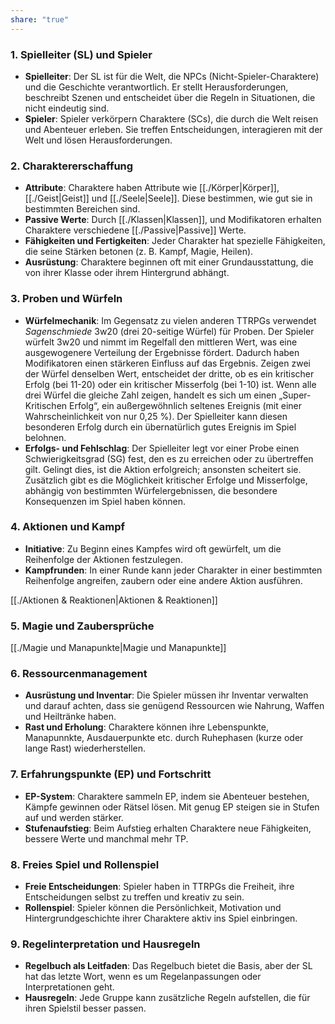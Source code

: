 ```yaml
---
share: "true"
---
```

### 1. **Spielleiter (SL) und Spieler**  
  
- **Spielleiter**: Der SL ist für die Welt, die NPCs (Nicht-Spieler-Charaktere) und die Geschichte verantwortlich. Er stellt Herausforderungen, beschreibt Szenen und entscheidet über die Regeln in Situationen, die nicht eindeutig sind.  
- **Spieler**: Spieler verkörpern Charaktere (SCs), die durch die Welt reisen und Abenteuer erleben. Sie treffen Entscheidungen, interagieren mit der Welt und lösen Herausforderungen.  
  
### 2. **Charaktererschaffung**  
  
- **Attribute**: Charaktere haben Attribute wie [[./Körper|Körper]], [[./Geist|Geist]] und [[./Seele|Seele]]. Diese bestimmen, wie gut sie in bestimmten Bereichen sind.  
- **Passive Werte**: Durch [[./Klassen|Klassen]], und Modifikatoren erhalten Charaktere verschiedene [[./Passive|Passive]] Werte.   
- **Fähigkeiten und Fertigkeiten**: Jeder Charakter hat spezielle Fähigkeiten, die seine Stärken betonen (z. B. Kampf, Magie, Heilen).  
- **Ausrüstung**: Charaktere beginnen oft mit einer Grundausstattung, die von ihrer Klasse oder ihrem Hintergrund abhängt.  
  
### 3. **Proben und Würfeln**  
  
- **Würfelmechanik**: Im Gegensatz zu vielen anderen TTRPGs verwendet _Sagenschmiede_ 3w20 (drei 20-seitige Würfel) für Proben. Der Spieler würfelt 3w20 und nimmt im Regelfall den mittleren Wert, was eine ausgewogenere Verteilung der Ergebnisse fördert. Dadurch haben Modifikatoren einen stärkeren Einfluss auf das Ergebnis. Zeigen zwei der Würfel denselben Wert, entscheidet der dritte, ob es ein kritischer Erfolg (bei 11-20) oder ein kritischer Misserfolg (bei 1-10) ist. Wenn alle drei Würfel die gleiche Zahl zeigen, handelt es sich um einen „Super-Kritischen Erfolg“, ein außergewöhnlich seltenes Ereignis (mit einer Wahrscheinlichkeit von nur 0,25 %). Der Spielleiter kann diesen besonderen Erfolg durch ein übernatürlich gutes Ereignis im Spiel belohnen.  
- **Erfolgs- und Fehlschlag**: Der Spielleiter legt vor einer Probe einen Schwierigkeitsgrad (SG) fest, den es zu erreichen oder zu übertreffen gilt. Gelingt dies, ist die Aktion erfolgreich; ansonsten scheitert sie. Zusätzlich gibt es die Möglichkeit kritischer Erfolge und Misserfolge, abhängig von bestimmten Würfelergebnissen, die besondere Konsequenzen im Spiel haben können.  
  
### 4. **Aktionen und Kampf**  
  
- **Initiative**: Zu Beginn eines Kampfes wird oft gewürfelt, um die Reihenfolge der Aktionen festzulegen.  
- **Kampfrunden**: In einer Runde kann jeder Charakter in einer bestimmten Reihenfolge angreifen, zaubern oder eine andere Aktion ausführen.  
  
[[./Aktionen & Reaktionen|Aktionen & Reaktionen]]  
  
### 5. **Magie und Zaubersprüche**  
  
[[./Magie und Manapunkte|Magie und Manapunkte]]  
  
### 6. **Ressourcenmanagement**  
  
- **Ausrüstung und Inventar**: Die Spieler müssen ihr Inventar verwalten und darauf achten, dass sie genügend Ressourcen wie Nahrung, Waffen und Heiltränke haben.  
- **Rast und Erholung**: Charaktere können ihre Lebenspunkte, Manapunnkte, Ausdauerpunkte etc. durch Ruhephasen (kurze oder lange Rast) wiederherstellen.  
  
### 7. **Erfahrungspunkte (EP) und Fortschritt**  
  
- **EP-System**: Charaktere sammeln EP, indem sie Abenteuer bestehen, Kämpfe gewinnen oder Rätsel lösen. Mit genug EP steigen sie in Stufen auf und werden stärker.  
- **Stufenaufstieg**: Beim Aufstieg erhalten Charaktere neue Fähigkeiten, bessere Werte und manchmal mehr TP.  
  
### 8. **Freies Spiel und Rollenspiel**  
  
- **Freie Entscheidungen**: Spieler haben in TTRPGs die Freiheit, ihre Entscheidungen selbst zu treffen und kreativ zu sein.  
- **Rollenspiel**: Spieler können die Persönlichkeit, Motivation und Hintergrundgeschichte ihrer Charaktere aktiv ins Spiel einbringen.  
  
### 9. **Regelinterpretation und Hausregeln**  
  
- **Regelbuch als Leitfaden**: Das Regelbuch bietet die Basis, aber der SL hat das letzte Wort, wenn es um Regelanpassungen oder Interpretationen geht.  
- **Hausregeln**: Jede Gruppe kann zusätzliche Regeln aufstellen, die für ihren Spielstil besser passen.